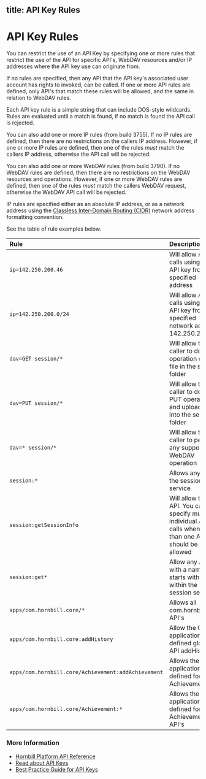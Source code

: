 title: API Key Rules
---
# API Key Rules

You can restrict the use of an API Key by specifying one or more rules that restrict the use of the API for specific API's, WebDAV resources and/or IP addresses where the API key use can originate from.

If no rules are specified, then any API that the API key's associated user account has rights to invoked, can be called. If one or more API rules are defined, only API's that match these rules will be allowed, and the same in relation to WebDAV rules.

Each API key rule is a simple string that can include DOS-style wildcards. Rules are evaluated until a match is found, if no match is found the API call is rejected.

You can also add one or more IP rules (from build 3755). If no IP rules are defined, then there are no restrictions on the callers IP address.  However, if one or more IP rules are defined, then one of the rules *must* match the callers IP address, otherwise the API call will be rejected. 

You can also add one or more WebDAV rules (from build 3790). If no WebDAV rules are defined, then there are no restrictions on the WebDAV resources and operations.  However, if one or more WebDAV rules are defined, then one of the rules *must* match the callers WebDAV request, otherwise the WebDAV API call will be rejected. 

IP rules are specified either as an absolute IP address, or as a network address using the [Classless Inter-Domain Routing (CIDR)](https://en.wikipedia.org/wiki/Classless_Inter-Domain_Routing) network address formatting convention. 

See the table of rule examples below. 

|Rule|Description|
|:--|:--|
|`ip=142.250.200.46`|Will allow API calls using this API key from the specified address|
|`ip=142.250.200.0/24`|Will allow API calls using this API key from the specified network address 142.250.200.x|
|`dav=GET session/*`|Will allow the caller to do GET operation on any file in the session folder|
|`dav=PUT session/*`|Will allow the caller to do a PUT operation and upload a file into the session folder|
|`dav=* session/*`|Will allow the caller to perform any supported WebDAV operation|
|`session:*`|Allows any API in the session service|
|`session:getSessionInfo`|Will allow this API. You can specify multiple individual API calls when more than one API call should be allowed|
|`session:get*`|Allow any API with a name that starts with 'get' within the session service|
|`apps/com.hornbill.core/*`|Allows all com.hornbill.core API's|
|`apps/com.hornbill.core:addHistory`| Allow the Core application defined global API addHistory
|`apps/com.hornbill.core/Achievement:addAchievement`|Allows the application defined for entity Achievement|
|`apps/com.hornbill.core/Achievement:*`|Allows the application defined for entity Achievement's API's|

### More Information

- [Hornbill Platform API Reference](https://docs.hornbill.com/esp-api/welcome)
- [Read about API Keys](https://docs.hornbill.com/esp-fundamentals/security/api-keys)
- [Best Practice Guide for API Keys](https://docs.hornbill.com/esp-fundamentals/best-practice/platform-api-keys)


